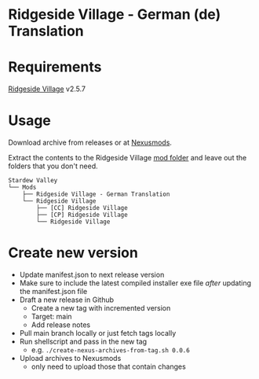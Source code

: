 # Ridgeside Village - German (de) Translation

# Requirements

[Ridgeside Village](https://www.nexusmods.com/stardewvalley/mods/7286) v2.5.7

# Usage

Download archive from releases or at [Nexusmods](https://www.nexusmods.com/stardewvalley/mods/TODO).

Extract the contents to the Ridgeside Village [mod folder](https://ridgeside.fandom.com/wiki/Install_Guide#First-time_install) and leave out the folders that you don't need.

```
Stardew Valley
└── Mods
    ├── Ridgeside Village - German Translation
    └── Ridgeside Village
        ├── [CC] Ridgeside Village
        ├── [CP] Ridgeside Village
        └── Ridgeside Village
```

# Create new version

- Update manifest.json to next release version
- Make sure to include the latest compiled installer exe file *after* updating the manifest.json file
- Draft a new release in Github
  - Create a new tag with incremented version
  - Target: main
  - Add release notes
- Pull main branch locally or just fetch tags locally
- Run shellscript and pass in the new tag
  - e.g. `./create-nexus-archives-from-tag.sh 0.0.6`
- Upload archives to Nexusmods
  - only need to upload those that contain changes
